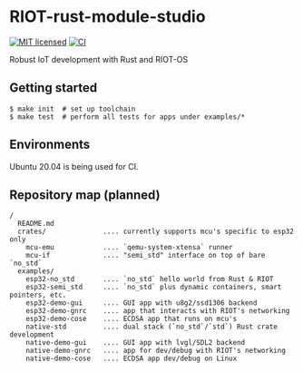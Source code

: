 # RIOT-rust-module-studio

[![MIT licensed][mit-badge]][mit-url]
[![CI][actions-badge]][actions-url]

[mit-badge]: https://img.shields.io/badge/license-MIT-blue.svg
[mit-url]: https://github.com/AnimaGUS-minerva/RIOT-rust-module-studio/blob/main/LICENSE
[actions-badge]: https://github.com/AnimaGUS-minerva/RIOT-rust-module-studio/workflows/CI/badge.svg
[actions-url]: https://github.com/AnimaGUS-minerva/RIOT-rust-module-studio/actions

Robust IoT development with Rust and RIOT-OS

## Getting started

```
$ make init  # set up toolchain
$ make test  # perform all tests for apps under examples/* 
```

## Environments

Ubuntu 20.04 is being used for CI.

## Repository map (planned)

```
/
  README.md
  crates/              .... currently supports mcu's specific to esp32 only
    mcu-emu            .... `qemu-system-xtensa` runner
    mcu-if             .... "semi_std" interface on top of bare `no_std`
  examples/
    esp32-no_std       .... `no_std` hello world from Rust & RIOT
    esp32-semi_std     .... `no_std` plus dynamic containers, smart pointers, etc.
    esp32-demo-gui     .... GUI app with u8g2/ssd1306 backend
    esp32-demo-gnrc    .... app that interacts with RIOT's networking
    esp32-demo-cose    .... ECDSA app that runs on mcu's
    native-std         .... dual stack (`no_std`/`std`) Rust crate development
    native-demo-gui    .... GUI app with lvgl/SDL2 backend
    native-demo-gnrc   .... app for dev/debug with RIOT's networking
    native-demo-cose   .... ECDSA app dev/debug on Linux
```

